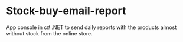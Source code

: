 # Stock-buy-email-report
 App console in c# .NET to send daily reports with the products almost without stock from the online store.
